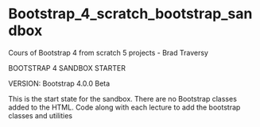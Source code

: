 # Bootstrap_4_scratch_bootstrap_sandbox
Cours of Bootstrap 4 from scratch 5 projects -  Brad Traversy

BOOTSTRAP 4 SANDBOX STARTER

VERSION: Bootstrap 4.0.0 Beta

This is the start state for the sandbox. There are no Bootstrap classes added to the HTML. Code along with each lecture to add the bootstrap classes and utilities